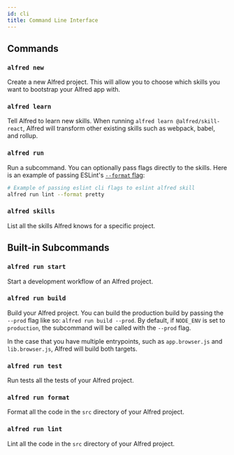 ```yaml
---
id: cli
title: Command Line Interface
---
```


## Commands

### `alfred new`

Create a new Alfred project. This will allow you to choose which skills you want to bootstrap your Alfred app with.

### `alfred learn`

Tell Alfred to learn new skills. When running `alfred learn @alfred/skill-react`, Alfred will transform other existing skills such as webpack, babel, and rollup.

### `alfred run`

Run a subcommand. You can optionally pass flags directly to the skills. Here is an example of passing ESLint's [`--format` flag](https://eslint.org/docs/user-guide/command-line-interface#f-format):

```bash
# Example of passing eslint cli flags to eslint alfred skill
alfred run lint --format pretty
```

### `alfred skills`

List all the skills Alfred knows for a specific project.

## Built-in Subcommands

### `alfred run start`

Start a development workflow of an Alfred project.

### `alfred run build`

Build your Alfred project. You can build the production build by passing the `--prod` flag like so: `alfred run build --prod`. By default, if `NODE_ENV` is set to `production`, the subcommand will be called with the `--prod` flag.

In the case that you have multiple entrypoints, such as `app.browser.js` and `lib.browser.js`, Alfred will build both targets.

### `alfred run test`

Run tests all the tests of your Alfred project.

### `alfred run format`

Format all the code in the `src` directory of your Alfred project.

### `alfred run lint`

Lint all the code in the `src` directory of your Alfred project.
